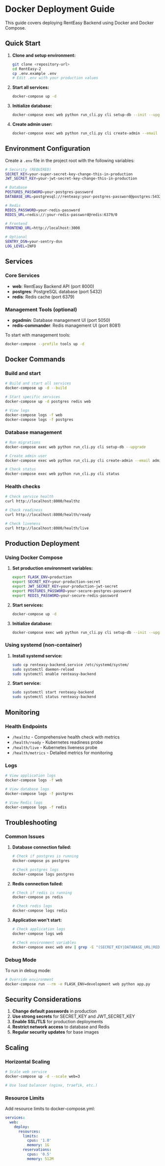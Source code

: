 # Docker Deployment Guide

This guide covers deploying RentEasy Backend using Docker and Docker Compose.

## Quick Start

1. **Clone and setup environment:**
   ```bash
   git clone <repository-url>
   cd RentEasy-2
   cp .env.example .env
   # Edit .env with your production values
   ```

2. **Start all services:**
   ```bash
   docker-compose up -d
   ```

3. **Initialize database:**
   ```bash
   docker-compose exec web python run_cli.py cli setup-db --init --upgrade
   ```

4. **Create admin user:**
   ```bash
   docker-compose exec web python run_cli.py cli create-admin --email admin@example.com --password your-password
   ```

## Environment Configuration

Create a `.env` file in the project root with the following variables:

```bash
# Security (REQUIRED)
SECRET_KEY=your-super-secret-key-change-this-in-production
JWT_SECRET_KEY=your-jwt-secret-key-change-this-in-production

# Database
POSTGRES_PASSWORD=your-postgres-password
DATABASE_URL=postgresql://renteasy:your-postgres-password@postgres:5432/renteasy

# Redis
REDIS_PASSWORD=your-redis-password
REDIS_URL=redis://:your-redis-password@redis:6379/0

# Frontend
FRONTEND_URL=http://localhost:3000

# Optional
SENTRY_DSN=your-sentry-dsn
LOG_LEVEL=INFO
```

## Services

### Core Services
- **web**: RentEasy Backend API (port 8000)
- **postgres**: PostgreSQL database (port 5432)
- **redis**: Redis cache (port 6379)

### Management Tools (optional)
- **pgadmin**: Database management UI (port 5050)
- **redis-commander**: Redis management UI (port 8081)

To start with management tools:
```bash
docker-compose --profile tools up -d
```

## Docker Commands

### Build and start
```bash
# Build and start all services
docker-compose up -d --build

# Start specific services
docker-compose up -d postgres redis web

# View logs
docker-compose logs -f web
docker-compose logs -f postgres
```

### Database management
```bash
# Run migrations
docker-compose exec web python run_cli.py cli setup-db --upgrade

# Create admin user
docker-compose exec web python run_cli.py cli create-admin --email admin@example.com --password secret123

# Check status
docker-compose exec web python run_cli.py cli status
```

### Health checks
```bash
# Check service health
curl http://localhost:8000/healthz

# Check readiness
curl http://localhost:8000/health/ready

# Check liveness
curl http://localhost:8000/health/live
```

## Production Deployment

### Using Docker Compose

1. **Set production environment variables:**
   ```bash
   export FLASK_ENV=production
   export SECRET_KEY=your-production-secret
   export JWT_SECRET_KEY=your-production-jwt-secret
   export POSTGRES_PASSWORD=your-secure-postgres-password
   export REDIS_PASSWORD=your-secure-redis-password
   ```

2. **Start services:**
   ```bash
   docker-compose up -d
   ```

3. **Initialize database:**
   ```bash
   docker-compose exec web python run_cli.py cli setup-db --init --upgrade
   ```

### Using systemd (non-container)

1. **Install systemd service:**
   ```bash
   sudo cp renteasy-backend.service /etc/systemd/system/
   sudo systemctl daemon-reload
   sudo systemctl enable renteasy-backend
   ```

2. **Start service:**
   ```bash
   sudo systemctl start renteasy-backend
   sudo systemctl status renteasy-backend
   ```

## Monitoring

### Health Endpoints
- `/healthz` - Comprehensive health check with metrics
- `/health/ready` - Kubernetes readiness probe
- `/health/live` - Kubernetes liveness probe
- `/health/metrics` - Detailed metrics for monitoring

### Logs
```bash
# View application logs
docker-compose logs -f web

# View database logs
docker-compose logs -f postgres

# View Redis logs
docker-compose logs -f redis
```

## Troubleshooting

### Common Issues

1. **Database connection failed:**
   ```bash
   # Check if postgres is running
   docker-compose ps postgres
   
   # Check postgres logs
   docker-compose logs postgres
   ```

2. **Redis connection failed:**
   ```bash
   # Check if redis is running
   docker-compose ps redis
   
   # Check redis logs
   docker-compose logs redis
   ```

3. **Application won't start:**
   ```bash
   # Check application logs
   docker-compose logs web
   
   # Check environment variables
   docker-compose exec web env | grep -E "(SECRET_KEY|DATABASE_URL|REDIS_URL)"
   ```

### Debug Mode

To run in debug mode:
```bash
# Override environment
docker-compose run --rm -e FLASK_ENV=development web python app.py
```

## Security Considerations

1. **Change default passwords** in production
2. **Use strong secrets** for SECRET_KEY and JWT_SECRET_KEY
3. **Enable SSL/TLS** for production deployments
4. **Restrict network access** to database and Redis
5. **Regular security updates** for base images

## Scaling

### Horizontal Scaling
```bash
# Scale web service
docker-compose up -d --scale web=3

# Use load balancer (nginx, traefik, etc.)
```

### Resource Limits
Add resource limits to docker-compose.yml:
```yaml
services:
  web:
    deploy:
      resources:
        limits:
          cpus: '1.0'
          memory: 1G
        reservations:
          cpus: '0.5'
          memory: 512M
```
